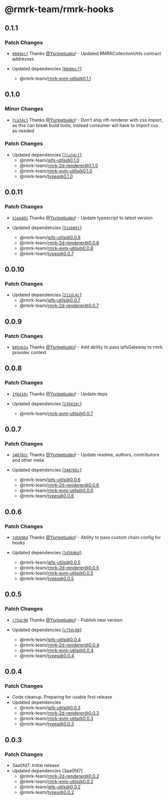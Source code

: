 # @rmrk-team/rmrk-hooks

## 0.1.1

### Patch Changes

- [`08ddec7`](https://github.com/rmrk-team/rmrk-js/commit/08ddec76e6764d7b3516d041638da0058891ab12) Thanks [@Yuripetusko](https://github.com/Yuripetusko)! - Updated RMRKCollectionUtils contract addresses

- Updated dependencies [[`08ddec7`](https://github.com/rmrk-team/rmrk-js/commit/08ddec76e6764d7b3516d041638da0058891ab12)]:
  - @rmrk-team/rmrk-evm-utils@0.1.1

## 0.1.0

### Minor Changes

- [`7ca34c1`](https://github.com/rmrk-team/rmrk-js/commit/7ca34c1236106f809d72dd38eecdc3d8e3cc32e5) Thanks [@Yuripetusko](https://github.com/Yuripetusko)! - Don't ship nft-renderer with css import, as this can break build tools, instead consumer will have to import css as needed

### Patch Changes

- Updated dependencies [[`7ca34c1`](https://github.com/rmrk-team/rmrk-js/commit/7ca34c1236106f809d72dd38eecdc3d8e3cc32e5)]:
  - @rmrk-team/ipfs-utils@0.1.0
  - @rmrk-team/rmrk-2d-renderer@0.1.0
  - @rmrk-team/rmrk-evm-utils@0.1.0
  - @rmrk-team/types@0.1.0

## 0.0.11

### Patch Changes

- [`51eb891`](https://github.com/rmrk-team/rmrk-js/commit/51eb8911533a93d9624e144a6955ef57f7227140) Thanks [@Yuripetusko](https://github.com/Yuripetusko)! - Update typescript to latest version

- Updated dependencies [[`51eb891`](https://github.com/rmrk-team/rmrk-js/commit/51eb8911533a93d9624e144a6955ef57f7227140)]:
  - @rmrk-team/ipfs-utils@0.0.8
  - @rmrk-team/rmrk-2d-renderer@0.0.8
  - @rmrk-team/rmrk-evm-utils@0.0.8
  - @rmrk-team/types@0.0.7

## 0.0.10

### Patch Changes

- Updated dependencies [[`211dc4c`](https://github.com/rmrk-team/rmrk-js/commit/211dc4ca9cd9e61294ffd6551eed1502bc8a5bd5)]:
  - @rmrk-team/ipfs-utils@0.0.7
  - @rmrk-team/rmrk-2d-renderer@0.0.7

## 0.0.9

### Patch Changes

- [`885eb3a`](https://github.com/rmrk-team/rmrk-js/commit/885eb3a0026e5a3e6affc7eea5376e6e11755517) Thanks [@Yuripetusko](https://github.com/Yuripetusko)! - Add ability to pass ipfsGateway to rmrk provider context

## 0.0.8

### Patch Changes

- [`1f6419c`](https://github.com/rmrk-team/rmrk-js/commit/1f6419c068a2a111482a8f5b4443e4c288b3cd4c) Thanks [@Yuripetusko](https://github.com/Yuripetusko)! - Update deps

- Updated dependencies [[`1f6419c`](https://github.com/rmrk-team/rmrk-js/commit/1f6419c068a2a111482a8f5b4443e4c288b3cd4c)]:
  - @rmrk-team/rmrk-evm-utils@0.0.7

## 0.0.7

### Patch Changes

- [`348702c`](https://github.com/rmrk-team/rmrk-js/commit/348702ca8f1d4c8da57be9e8fbe8425a2327e200) Thanks [@Yuripetusko](https://github.com/Yuripetusko)! - Update readme, authors, contributors and other meta

- Updated dependencies [[`348702c`](https://github.com/rmrk-team/rmrk-js/commit/348702ca8f1d4c8da57be9e8fbe8425a2327e200)]:
  - @rmrk-team/ipfs-utils@0.0.6
  - @rmrk-team/rmrk-2d-renderer@0.0.6
  - @rmrk-team/rmrk-evm-utils@0.0.6
  - @rmrk-team/types@0.0.6

## 0.0.6

### Patch Changes

- [`1d5696d`](https://github.com/rmrk-team/rmrk-js/commit/1d5696d6719ee5aa28744e7ac7933fd93e1c7825) Thanks [@Yuripetusko](https://github.com/Yuripetusko)! - Ability to pass custom chain config for hooks

- Updated dependencies [[`1d5696d`](https://github.com/rmrk-team/rmrk-js/commit/1d5696d6719ee5aa28744e7ac7933fd93e1c7825)]:
  - @rmrk-team/ipfs-utils@0.0.5
  - @rmrk-team/rmrk-2d-renderer@0.0.5
  - @rmrk-team/rmrk-evm-utils@0.0.5
  - @rmrk-team/types@0.0.5

## 0.0.5

### Patch Changes

- [`c75dc98`](https://github.com/rmrk-team/rmrk-js/commit/c75dc981443c62f3bb79d0763ea91199855737dc) Thanks [@Yuripetusko](https://github.com/Yuripetusko)! - Publish new version

- Updated dependencies [[`c75dc98`](https://github.com/rmrk-team/rmrk-js/commit/c75dc981443c62f3bb79d0763ea91199855737dc)]:
  - @rmrk-team/ipfs-utils@0.0.4
  - @rmrk-team/rmrk-2d-renderer@0.0.4
  - @rmrk-team/rmrk-evm-utils@0.0.4
  - @rmrk-team/types@0.0.4

## 0.0.4

### Patch Changes

- Code cleanup. Preparing for usable first release
- Updated dependencies
  - @rmrk-team/ipfs-utils@0.0.3
  - @rmrk-team/rmrk-2d-renderer@0.0.3
  - @rmrk-team/rmrk-evm-utils@0.0.3
  - @rmrk-team/types@0.0.3

## 0.0.3

### Patch Changes

- 3aa0fd7: Initial release
- Updated dependencies [3aa0fd7]
  - @rmrk-team/rmrk-2d-renderer@0.0.2
  - @rmrk-team/rmrk-evm-utils@0.0.2
  - @rmrk-team/ipfs-utils@0.0.2
  - @rmrk-team/types@0.0.2
